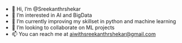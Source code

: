 - 👋 Hi, I’m @Sreekanthrshekar
- 👀 I’m interested in AI and BigData
- 🌱 I’m currently improving my skillset in python and machine learning
- 💞️ I’m looking to collaborate on ML projects
- 📫 You can reach me at aiwithsreekanthrshekar@gmail.com

<!---
Sreekanthrshekar/Sreekanthrshekar is a ✨ special ✨ repository because its `README.md` (this file) appears on your GitHub profile.
You can click the Preview link to take a look at your changes.
--->
